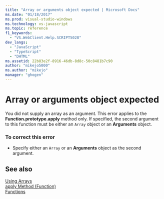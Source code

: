```yaml
---
title: "Array or arguments object expected | Microsoft Docs"
ms.date: "01/18/2017"
ms.prod: visual-studio-windows
ms.technology: vs-javascript
ms.topic: reference
f1_keywords: 
  - "VS.WebClient.Help.SCRIPT5028"
dev_langs: 
  - "JavaScript"
  - "TypeScript"
  - "DHTML"
ms.assetid: 22b83e2f-8916-46db-8d8c-50c8481b7c90
author: "mikejo5000"
ms.author: "mikejo"
manager: "ghogen"
---
```

# Array or arguments object expected
You did not supply an array as an argument. This error applies to the **Function.prototype.apply** method only. If specified, the second argument to this function must be either an `Array` object or an **Arguments** object.  
  
### To correct this error  
  
- Specify either an `Array` or an **Arguments** object as the second argument.  
  
## See also  
 [Using Arrays](../../javascript/advanced/using-arrays-javascript.md)   
 [apply Method (Function)](../../javascript/reference/apply-method-function-javascript.md)   
 [Functions](../../javascript/functions-javascript.md)